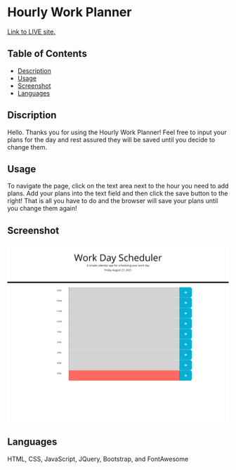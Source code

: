 # Hourly Work Planner 
 
[Link to LIVE site.](https://ashbylb.github.io/workday-scheduler/)

## Table of Contents
- [Description](#Description)
- [Usage](#Usage)
- [Screenshot](#Screenshot)
- [Languages](#Languages)

## Discription
Hello.  Thanks you for using the Hourly Work Planner! Feel free to input your plans for the day and rest assured they will be saved until you decide to change them.

## Usage 
To navigate the page, click on the text area next to the hour you need to add plans.  Add your plans into the text field and then click the save button to the right!  That is all you have to do and the browser will save your plans until you change them again!

## Screenshot
 

![Screenshot](./assets/images/scheduler.png)

## Languages
HTML, CSS, JavaScript, JQuery, Bootstrap, and FontAwesome 